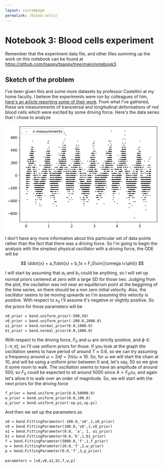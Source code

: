 ```yaml
---
layout: custompage
permalink: /blood-cells/
---
```


# Notebook 3: Blood cells experiment

Remember that the experiment data file, and other files summing up the work on this notebook can be found at https://github.com/tsaopy/tsaopy/tree/main/notebook3.

## Sketch of the problem

I've been given this and some more datasets by professor Castellini at my home faculty. I believe the experiments were run by colleagues of him, [here's an article reporting some of their work](https://afan.df.uba.ar/journal/index.php/analesafa/article/view/129). From what I've gathered, these are measurements of transversal and longitudinal deformations of red blood cells which were excited by some driving force. Here's the data series that I chose to analyze

<img src="https://raw.githubusercontent.com/tsaopy/tsaopy.github.io/main/assets/nb3_pic1.png" width="600">

I don't have any more information about this particular set of data points rather than the fact that there was a driving force. So I'm going to begin the analysis with the simplest physical oscillator with a driving force, the ODE will be

$$ \ddot{x} + a_1\dot{x} + b_1x = F_0\sin{(\omega t+\phi)} $$

I will start by assuming that $a_1$ and $b_1$ could be anything, so I will set up normal priors centered at zero with a large SD for those two. Judging from the plot, the oscilation was not near an equilibrium point at the beggining of the time series, so there should be a non zero initial velocity. Also, the oscillator seems to be moving upwards so I'm assuming this velocity is positive. With respect to $x_0$ I'll assume it's negative or slightly positive. So the priors for those parameters will be

```
x0_prior = bend.uniform_prior(-500,50)
v0_prior = bend.uniform_prior(-200.0,2000.0)
a1_prior = bend.normal_prior(0.0,1000.0)
b1_prior = bend.normal_prior(0.0,1000.0)
```

With respect to the driving force, $F_0$ and $\omega$ are strictly positive, and $\phi\in[-\pi,\pi]$, so I'll use uniform priors for those. If you look at the graph the oscillation seems to have period of around $T\approx0.6$, so we can try assuming a frequency around $\omega=2\pi f=2\pi/\omega\approx10$. So, for $\omega$ we will start the chain at 10, and will be using a uniform prior between 0 and, let's say, 50 so we give it some room to walk. The oscillation seems to have an amplitude of around 500, so $F_0$ could be expected to sit around $5000$ since $A\propto F_0/\omega$, and again let's allow it to walk over an order of magnitude. So, we will start with the next priors for the driving force

```
f_prior = bend.uniform_prior(0.0,50000.0)
w_prior = bend.uniform_prior(0.0,100.0)
p_prior = bend.uniform_prior(-np.pi,np.pi)
```

And then we set up the parameters as

```
x0 = bend.FittingParameter(-100.0,'x0',1,x0_prior)
v0 = bend.FittingParameter(100.0,'v0',1,v0_prior)
a1 = bend.FittingParameter(0.0, 'a', 1, a1_prior)
b1 = bend.FittingParameter(0.0,'b',1,b1_prior)
f = bend.FittingParameter(5000.0,'f',1,f_prior)
w = bend.FittingParameter(10.0,'f',2,w_prior)
p = bend.FittingParameter(0.0,'f',3,p_prior)

parameters = [x0,v0,a1,b1,f,w,p]
```
